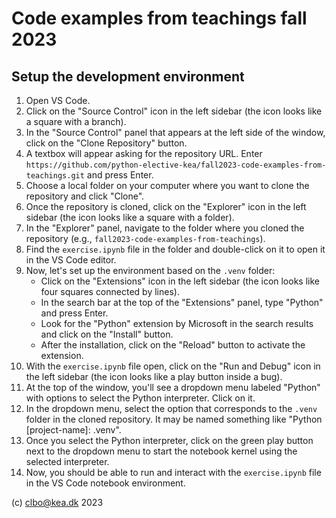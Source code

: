 # Code examples from teachings fall 2023

## Setup the development environment
1. Open VS Code.
2. Click on the "Source Control" icon in the left sidebar (the icon looks like a square with a branch).
3. In the "Source Control" panel that appears at the left side of the window, click on the "Clone Repository" button.
4. A textbox will appear asking for the repository URL. Enter `https://github.com/python-elective-kea/fall2023-code-examples-from-teachings.git` and press Enter.
5. Choose a local folder on your computer where you want to clone the repository and click "Clone".
6. Once the repository is cloned, click on the "Explorer" icon in the left sidebar (the icon looks like a square with a folder).
7. In the "Explorer" panel, navigate to the folder where you cloned the repository (e.g., `fall2023-code-examples-from-teachings`).
8. Find the `exercise.ipynb` file in the folder and double-click on it to open it in the VS Code editor.
9. Now, let's set up the environment based on the `.venv` folder:
   - Click on the "Extensions" icon in the left sidebar (the icon looks like four squares connected by lines).
   - In the search bar at the top of the "Extensions" panel, type "Python" and press Enter.
   - Look for the "Python" extension by Microsoft in the search results and click on the "Install" button.
   - After the installation, click on the "Reload" button to activate the extension.
10. With the `exercise.ipynb` file open, click on the "Run and Debug" icon in the left sidebar (the icon looks like a play button inside a bug).
11. At the top of the window, you'll see a dropdown menu labeled "Python" with options to select the Python interpreter. Click on it.
12. In the dropdown menu, select the option that corresponds to the `.venv` folder in the cloned repository. It may be named something like "Python [project-name]: .venv".
13. Once you select the Python interpreter, click on the green play button next to the dropdown menu to start the notebook kernel using the selected interpreter.
14. Now, you should be able to run and interact with the `exercise.ipynb` file in the VS Code notebook environment.

(c) clbo@kea.dk 2023
